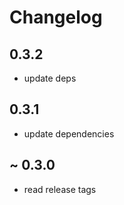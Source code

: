 # Changelog

## 0.3.2
- update deps

## 0.3.1
- update dependencies

## ~ 0.3.0
- read release tags
